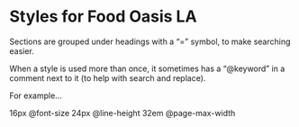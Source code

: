 
# Styles for Food Oasis LA

Sections are grouped under headings with a “=” symbol,
to make searching easier.

When a style is used more than once, it sometimes has a “@keyword”
in a comment next to it (to help with search and replace).

For example…

16px  @font-size
24px  @line-height
32em  @page-max-width
